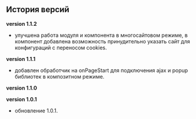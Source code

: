 <!-- cl-start -->
## История версий

**version 1.1.2**    
- улучшена работа модуля и компонента в многосайтовом режиме, в компонент добавлена возможность принудительно указать сайт для конфигураций с переносом cookies.    

**version 1.1.1**    
- добавлен обработчик на onPageStart для подключения ajax и popup библиотек в композитном режиме.    

**version 1.1.0**    

**version 1.0.1**    
- обновление 1.0.1.    
<!-- cl-end -->
